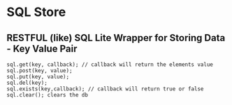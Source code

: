 
SQL Store
=========

RESTFUL (like) SQL Lite Wrapper for Storing Data - Key Value Pair
-----------------------------------------------------------------

    sql.get(key, callback); // callback will return the elements value 
    sql.post(key, value);    
    sql.put(key, value);
    sql.del(key);
    sql.exists(key,callback); // callback will return true or false
    sql.clear(); clears the db